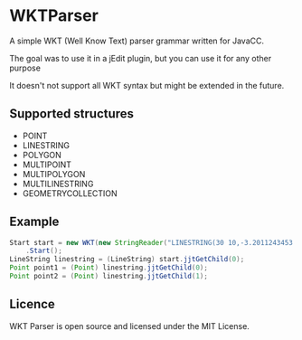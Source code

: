 # WKTParser
A simple WKT (Well Know Text) parser grammar written for JavaCC.

The goal was to use it in a jEdit plugin, but you can use it for any other purpose

It doesn't not support all WKT syntax but might be extended in the future.

## Supported structures

* POINT
* LINESTRING
* POLYGON
* MULTIPOINT
* MULTIPOLYGON
* MULTILINESTRING
* GEOMETRYCOLLECTION

## Example

```java
Start start = new WKT(new StringReader("LINESTRING(30 10,-3.2011243453   -101.12124240)"))
    .Start();
LineString linestring = (LineString) start.jjtGetChild(0);
Point point1 = (Point) linestring.jjtGetChild(0);
Point point2 = (Point) linestring.jjtGetChild(1);
```

## Licence

WKT Parser is open source and licensed under the MIT License.